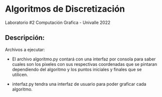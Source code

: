 # Algoritmos de Discretización

Laboratorio #2 Computación Grafica -  Univalle 2022

## Descripción:

Archivos a ejecutar:
- El archivo algoritmo.py contará con una interfaz por consola para saber cuales son los pixeles con sus respectivas coordenadas que se pintaran dependiendo del algoritmo y los puntos iniciales y finales que se utilicen.

- interfaz.py tendra una interfaz de usuario para poder graficar cada algoritmo.

